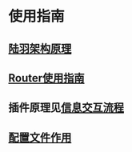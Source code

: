 # 使用指南

## [陆羽架构原理](https://gitee.com/luyu-community)

## [Router使用指南](https://gitee.com/luyu-community/router)

## 插件原理见[信息交互流程](https://gitee.com/luyu-community/luyu-cross-chain-protocol/blob/master/doc/develop.md)

## [配置文件作用](https://gitee.com/luyu-community/router/blob/master/README.md)






